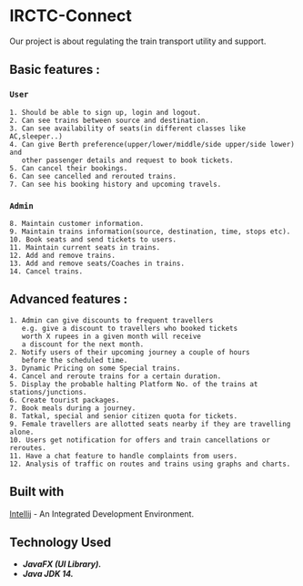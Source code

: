 # IRCTC-Connect
Our project is about regulating the train transport utility and support.


## Basic features :
### `User`
```
1. Should be able to sign up, login and logout.
2. Can see trains between source and destination.
3. Can see availability of seats(in different classes like AC,sleeper..)
4. Can give Berth preference(upper/lower/middle/side upper/side lower) and
   other passenger details and request to book tickets.
5. Can cancel their bookings.
6. Can see cancelled and rerouted trains.
7. Can see his booking history and upcoming travels.
```


### `Admin`
```
8. Maintain customer information.
9. Maintain trains information(source, destination, time, stops etc).
10. Book seats and send tickets to users.
11. Maintain current seats in trains.
12. Add and remove trains.
13. Add and remove seats/Coaches in trains.
14. Cancel trains.
```




## Advanced features :
```
1. Admin can give discounts to frequent travellers 
   e.g. give a discount to travellers who booked tickets 
   worth X rupees in a given month will receive
   a discount for the next month.
2. Notify users of their upcoming journey a couple of hours 
   before the scheduled time.
3. Dynamic Pricing on some Special trains.
4. Cancel and reroute trains for a certain duration.
5. Display the probable halting Platform No. of the trains at stations/junctions.
6. Create tourist packages.
7. Book meals during a journey.
8. Tatkal, special and senior citizen quota for tickets.
9. Female travellers are allotted seats nearby if they are travelling alone.
10. Users get notification for offers and train cancellations or reroutes.
11. Have a chat feature to handle complaints from users.
12. Analysis of traffic on routes and trains using graphs and charts.
```





## Built with
[Intellij](https://www.jetbrains.com/idea/) - An Integrated Development Environment.


## Technology Used
* ***JavaFX (UI Library).***
* ***Java JDK 14.***
